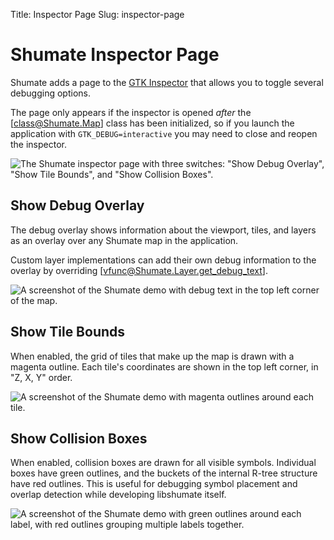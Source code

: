 Title: Inspector Page
Slug: inspector-page

# Shumate Inspector Page

Shumate adds a page to the [GTK Inspector](https://developer.gnome.org/documentation/tools/inspector.html) that allows you to toggle several debugging options.

The page only appears if the inspector is opened *after* the [class@Shumate.Map] class has been initialized, so if you launch the application with `GTK_DEBUG=interactive` you may need to close and reopen the inspector.

![The Shumate inspector page with three switches: "Show Debug Overlay", "Show Tile Bounds", and "Show Collision Boxes".](inspector.png)

## Show Debug Overlay

The debug overlay shows information about the viewport, tiles, and layers as an overlay over any Shumate map in the application.

Custom layer implementations can add their own debug information to the overlay by overriding [vfunc@Shumate.Layer.get_debug_text].

![A screenshot of the Shumate demo with debug text in the top left corner of the map.](inspector-overlay.png)

## Show Tile Bounds

When enabled, the grid of tiles that make up the map is drawn with a magenta outline. Each tile's
coordinates are shown in the top left corner, in "Z, X, Y" order.

![A screenshot of the Shumate demo with magenta outlines around each tile.](inspector-tile-bounds.png)

## Show Collision Boxes

When enabled, collision boxes are drawn for all visible symbols. Individual boxes have green outlines, and the buckets of the internal R-tree structure have red outlines. This is useful for debugging symbol placement and overlap detection while developing libshumate itself.

![A screenshot of the Shumate demo with green outlines around each label, with red outlines grouping multiple labels together.](inspector-collision.png)

